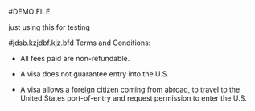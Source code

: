 #DEMO FILE


just using this for testing

#jdsb.kzjdbf.kjz.bfd
Terms and Conditions:
- All fees paid are non-refundable.

- A visa does not guarantee entry into the U.S.

- A visa allows a foreign citizen coming from abroad, to travel to the United States port-of-entry and request permission to enter the U.S.
